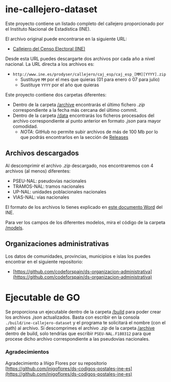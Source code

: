 # ine-callejero-dataset

Este proyecto contiene un listado completo del callejero proporcionado por el Instituto Nacional de Estadística (INE).

El archivo original puede encontrarse en la siguiente URL:
- [Callejero del Censo Electoral (INE)](http://www.ine.es/ss/Satellite?L=es_ES&c=Page&cid=1254735624326&p=1254735624326&pagename=ProductosYServicios%2FPYSLayout)

Desde esta URL puedes descargarte dos archivos por cada año a nivel nacional. La URL directa a los archivos es:
- `http://www.ine.es/prodyser/callejero/caj_esp/caj_esp_[MM][YYYY].zip`
  - Sustituye `MM` por el mes que quieras (01 para enero ó 07 para julio)
  - Sustituye `YYYY` por el año que quieras

Este proyecto contiene dos carpetas diferentes:
- Dentro de la carpeta [/archive](/archive) encontrarás el último fichero *.zip* correspondiente a la fecha más cercana del último commit.
- Dentro de la carpeta [/data](/data) encontrarás los ficheros procesados del archivo correspondiente al punto anterior en formato *.json* para mayor comodidad.
  - *NOTA*: GitHub no permite subir archivos de más de 100 Mb por lo que podrás encontrarlos en la sección de [Releases](https://github.com/jontorrado/ine-callejero-dataset/releases)


## Archivos descargados

Al descomprimir el archivo *.zip* descargado, nos encontraremos con 4 archivos (al menos) diferentes:
- PSEU-NAL: pseudovías nacionales
- TRAMOS-NAL: tramos nacionales
- UP-NAL: unidades poblacionales nacionales
- VIAS-NAL: vías nacionales

El formato de los archivos lo tienes explicado en [este documento Word](http://www.ine.es/ss/Satellite?blobcol=urldata&blobheader=application%2Fmsword&blobheadername1=Content-Disposition&blobheadervalue1=attachment%3B+filename%3Ddisenocallejero.doc&blobkey=urldata&blobtable=MungoBlobs&blobwhere=817%2F26%2Fdisenocallejero%2C1.doc&ssbinary=true) del INE.

Para ver los campos de los diferentes modelos, mira el código de la carpeta [/models](/models).

## Organizaciones administrativas

Los datos de comunidades, provincias, municipios e islas los puedes encontrar en el siguiente repositorio:
- [https://github.com/codeforspain/ds-organizacion-administrativa](https://github.com/codeforspain/ds-organizacion-administrativa)

# Ejecutable de GO
Se proporciona un ejecutable dentro de la carpeta [/build](/build) para poder crear los archivos *.json* actualizados. Basta con escribir en la consola `./build/ine-callejero-dataset` y el programa te solicitará el nombre (con el path) al archivo. Si descomprimes el archivo *.zip* de la carpeta [/archive](/archive) dentro de build, solo tendrías que escribir `PSEU-NAL.F180312` para que procese dicho archivo correspondiente a las pseudovias nacionales.

### Agradecimientos
Agradecimiento a Iñigo Flores por su repositorio [https://github.com/inigoflores/ds-codigos-postales-ine-es](https://github.com/inigoflores/ds-codigos-postales-ine-es)
